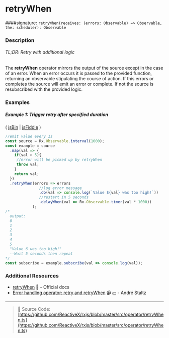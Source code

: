 # retryWhen
####signature: `retryWhen(receives: (errors: Observable) => Observable, the: scheduler): Observable`

### Description

###### TL;DR: Retry with additional logic

The **retryWhen** operator mirrors the output of the source except in the case of an error.  When an error occurs it is passed to the provided function, returning an observable stipulating the course of action.  If this errors or completes the source will emit an error or complete.  If not the source is resubscribed with the provided logic.

### Examples

##### Example 1: Trigger retry after specified duration

( [jsBin](http://jsbin.com/miduqexalo/1/edit?js,console) | [jsFiddle](https://jsfiddle.net/btroncone/49mkhsyr/) )

```js
//emit value every 1s
const source = Rx.Observable.interval(1000);
const example = source
  .map(val => {
    if(val > 5){
     //error will be picked up by retryWhen
     throw val;
    }
    return val;
  })
  .retryWhen(errors => errors
               //log error message
               .do(val => console.log(`Value ${val} was too high!`))
               //restart in 5 seconds
               .delayWhen(val => Rx.Observable.timer(val * 1000))
            );
/*
  output: 
  0
  1
  2
  3
  4
  5
  "Value 6 was too high!"
  --Wait 5 seconds then repeat
*/
const subscribe = example.subscribe(val => console.log(val));
```


### Additional Resources
* [retryWhen](http://reactivex.io/rxjs/class/es6/Observable.js~Observable.html#instance-method-retryWhen) :newspaper: - Official docs
* [Error handling operator: retry and retryWhen](https://egghead.io/lessons/rxjs-error-handling-operator-retry-and-retrywhen?course=rxjs-beyond-the-basics-operators-in-depth) :video_camera: :dollar: - André Staltz


---
> :file_folder: Source Code:  [https://github.com/ReactiveX/rxjs/blob/master/src/operator/retryWhen.ts](https://github.com/ReactiveX/rxjs/blob/master/src/operator/retryWhen.ts)
